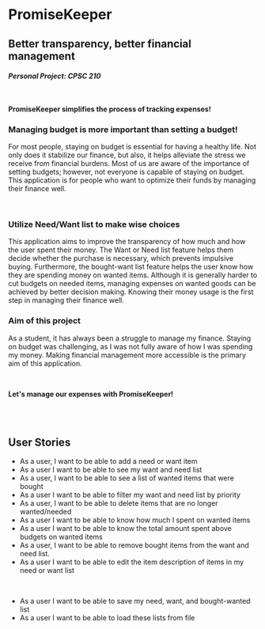 # PromiseKeeper

## Better transparency, better financial management 
#### *Personal Project: CPSC 210*
<br>

**PromiseKeeper simplifies the process of 
tracking expenses!**

### Managing budget is more important than setting a budget!


<p>For most people, staying on budget is essential for 
having a healthy life.
Not only does it stabilize our finance,
but also, it helps alleviate the stress we receive from
financial burdens. Most of us are aware of the importance 
of setting budgets; 
however, not everyone is capable of staying on budget. 
This application is for people
who want to optimize their funds by managing their finance well. </p>


<br>

### Utilize Need/Want list to make wise choices

<p> This application aims to improve the transparency 
of how much and how the user spent their money. 
The Want or Need list feature helps them decide 
whether the purchase is necessary, 
which prevents impulsive buying. 
Furthermore, the bought-want list feature helps the user know 
how they are spending money on wanted items. 
Although it is generally harder to cut budgets on needed items,
managing expenses on wanted goods can be achieved by better
decision making. Knowing their money usage is the 
first step in managing their finance well.</p>

### Aim of this project 
<p>As a student, it has always been a struggle to manage my finance. 
Staying on budget was challenging, as I was not fully aware of 
how I was spending my money. Making financial management 
more accessible is the primary aim of this application.</p>


<br>

**Let's manage our expenses with PromiseKeeper!**

<br>
<br>

## User Stories 
- As a user, I want to be able to add a need or want item
- As a user I want to be able to see my want and need list
- As a user, I want to be able to see a list of wanted
    items that were bought
- As a user I want to be able to filter my want and need list
  by priority
- As a user, I want to be able to delete items that are
    no longer wanted/needed
- As a user I want to be able to know how much
  I spent on wanted items
- As a user I want to be able to know the total amount spent
  above budgets on wanted items
- As a user, I want to be able to remove bought items from the 
want and need list.
- As a user I want to be able to edit the item description 
of items in my need or want list

<br>

- As a user I want to be able to save 
my need, want, and bought-wanted list
- As a user I want to be able to load these
lists from file




  